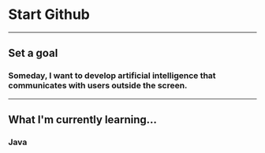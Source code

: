 # Start Github
***
## Set a goal
### Someday, I want to develop artificial intelligence that communicates with users outside the screen.
***
## What I'm currently learning...
### Java
